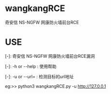 # wangkangRCE
奇安信 NS-NGFW 网康防火墙前台RCE
# USE
 [-]: 奇安信 NS-NGFW 网康防火墙前台RCE漏洞 
 
 [-]: -h or --help :  使用帮助
 
 [-]: -u or --url= :  检测目标的url地址 
 
 eg:>> python3 wangkangRCE.py -u http://127.0.0.1
